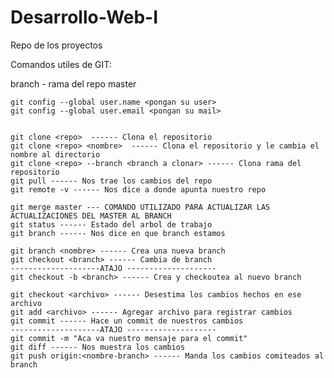 # Desarrollo-Web-I
Repo de los proyectos

Comandos utiles de GIT:


branch - rama del repo master

    
    git config --global user.name <pongan su user>
    git config --global user.email <pongan su mail>


    git clone <repo>  ------ Clona el repositorio
    git clone <repo> <nombre>  ------ Clona el repositorio y le cambia el nombre al directorio
    git clone <repo> --branch <branch a clonar> ------ Clona rama del repositorio
    git pull ------ Nos trae los cambios del repo
    git remote -v ------ Nos dice a donde apunta nuestro repo

    git merge master --- COMANDO UTILIZADO PARA ACTUALIZAR LAS ACTUALIZACIONES DEL MASTER AL BRANCH
    git status ------ Estado del arbol de trabajo
    git branch ------ Nos dice en que branch estamos
    
    git branch <nombre> ------ Crea una nueva branch
    git checkout <branch> ------ Cambia de branch
    --------------------ATAJO --------------------
    git checkout -b <branch> ------ Crea y checkoutea al nuevo branch
    
    git checkout <archivo> ------ Desestima los cambios hechos en ese archivo
    git add <archivo> ------ Agregar archivo para registrar cambios
    git commit ------ Hace un commit de nuestros cambios
    --------------------ATAJO --------------------
    git commit -m "Aca va nuestro mensaje para el commit"
    git diff ------ Nos muestra los cambios
    git push origin:<nombre-branch> ------ Manda los cambios comiteados al branch
